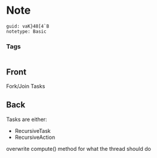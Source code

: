 # Note
```
guid: vaK}48[4`B
notetype: Basic
```

### Tags
```
```

## Front
Fork/Join Tasks

## Back
Tasks are either:
- RecursiveTask<T>
- RecursiveAction

overwrite compute() method for what the thread should do
